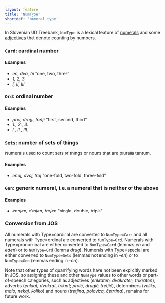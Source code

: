 ```yaml
---
layout: feature
title: 'NumType'
shortdef: 'numeral type'
---
```


In Slovenian UD Treebank, `NumType` is a lexical feature of [numerals](NUM) and some [adjectives](ADJ) that denote counting by numbers.

### `Card`: cardinal number

#### Examples

* _en, dva, tri_ “one, two, three”
* _1, 2, 3_
* _I, II, III_

### `Ord`: ordinal number

#### Examples

* _prvi, drugi, tretji_ “first, second, third”
* _1., 2., 3._
* _I., II., III._

### `Sets`: number of sets of things

Numerals used to count sets of things or nouns that are pluralia tantum.

#### Examples

* _enoj, dvoj, troj_ "one-fold, two-fold, three-fold"

### `Gen`: generic numeral, i.e. a numeral that is neither of the above

#### Examples

* _enojen, dvojen, trojen_ "single, double, triple"

### Conversion from JOS

All numerals with Type=cardinal are converted to `NumType=Card` and all numerals with Type=ordinal are converted to `NumType=Ord`. Numerals with Type=pronominal are either converted to `NumType=Card` (lemmas _en_ and _eden_) or to `NumType=Ord` (lemma _drug_). Numerals with Type=special are either converted to `NumType=Sets` (lemmas not ending in _-en_) or to `NumType=Gen` (lemmas ending in _-en_).

Note that other types of quantifying words have not been explicitly marked in JOS, so assigning these and other `NumType` values to other words or part-of-speech categories, such as adjectives (_enkraten, dvakraten, trikraten_), adverbs (_enkrat, dvakrat, trikrat_; _prvič, drugič, tretjič_), determiners (_veliko, malo, nekaj, koliko_) and nouns (_tretjina, polovica, četrtina_), remains for future work.
<!-- Interlanguage links updated Čt lis 12 09:43:04 CET 2020 -->
